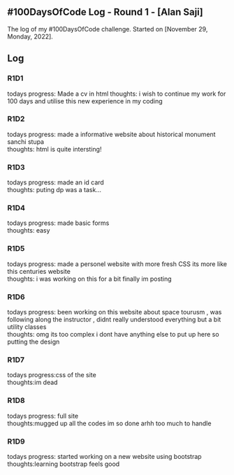 ## #100DaysOfCode Log - Round 1 - [Alan Saji]

The log of my #100DaysOfCode challenge. Started on [November 29, Monday, 2022].

## Log

### R1D1 
todays progress: Made a cv in html
thoughts: i wish to continue my work for 100 days and utilise this new experience in my coding 

### R1D2
todays progress: made a informative website about historical monument sanchi stupa<br>
thoughts: html is quite intersting!

### R1D3
todays progress: made an id card<br>
thoughts: puting dp was a task...

### R1D4
todays progress: made basic forms<br>
thoughts: easy

### R1D5
todays progress: made a personel website with more fresh CSS its more like this centuries website<br>
thoughts: i was working on this for a bit finally im posting

### R1D6
todays progress: been working on this website about  space tourusm , was following along the instructor , didnt really understood everything but a bit utility classes<br>
thoughts: omg its too complex i dont have anything else to put up here so putting the design
### R1D7
todays progress:css of the site <br>
thoughts:im dead
### R1D8
todays progress: full site<br>
thoughts:mugged up all the codes im so done arhh too much to handle
### R1D9
todays progress: started working on a new website using bootstrap
thoughts:learning bootstrap feels good
